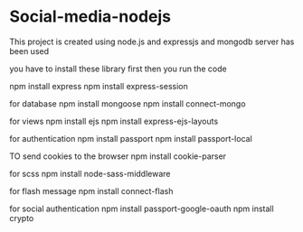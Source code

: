 # Social-media-nodejs

This project is created using node.js and expressjs and mongodb server has been used

you have to install these library first then you run the code

npm install express
npm install express-session

for database
npm install mongoose
npm install connect-mongo

for views
npm install ejs 
npm install express-ejs-layouts

for authentication
npm install passport
npm install passport-local

TO send cookies to the browser
npm install cookie-parser

for scss
npm install node-sass-middleware

for flash message 
npm install connect-flash

for social authentication
npm install passport-google-oauth
npm install crypto
